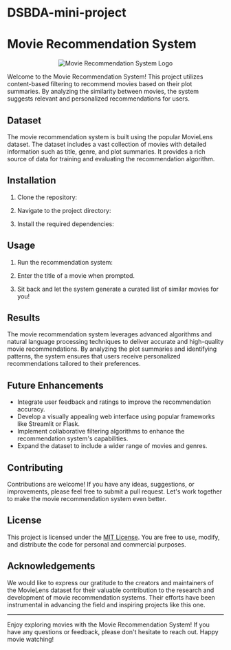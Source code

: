 # DSBDA-mini-project

# Movie Recommendation System

<p align="center">
  <img src="[movie-recommendation-system-logo.png](https://www.google.com/imgres?imgurl=https%3A%2F%2Fi.ytimg.com%2Fvi%2FnVKHsur_Yuk%2Fmaxresdefault.jpg&tbnid=Z2_u_0PWwzgIfM&vet=12ahUKEwjrgtyu58X_AhW063MBHckZC0wQMygmegUIARCZAg..i&imgrefurl=https%3A%2F%2Fbeautifulpixels.com%2Fiphone%2Fpopcorn-app-movie-recommendations%2F&docid=DDBxQ9HGH0Oy9M&w=1280&h=720&q=movie%20recommender%20logo&client=opera&ved=2ahUKEwjrgtyu58X_AhW063MBHckZC0wQMygmegUIARCZAg)" alt="Movie Recommendation System Logo">
</p>

Welcome to the Movie Recommendation System! This project utilizes content-based filtering to recommend movies based on their plot summaries. By analyzing the similarity between movies, the system suggests relevant and personalized recommendations for users.

## Dataset

The movie recommendation system is built using the popular MovieLens dataset. The dataset includes a vast collection of movies with detailed information such as title, genre, and plot summaries. It provides a rich source of data for training and evaluating the recommendation algorithm.

## Installation

1. Clone the repository:

2. Navigate to the project directory:

3. Install the required dependencies:


## Usage

1. Run the recommendation system:

2. Enter the title of a movie when prompted.

3. Sit back and let the system generate a curated list of similar movies for you!

## Results

The movie recommendation system leverages advanced algorithms and natural language processing techniques to deliver accurate and high-quality movie recommendations. By analyzing the plot summaries and identifying patterns, the system ensures that users receive personalized recommendations tailored to their preferences.

## Future Enhancements

- Integrate user feedback and ratings to improve the recommendation accuracy.
- Develop a visually appealing web interface using popular frameworks like Streamlit or Flask.
- Implement collaborative filtering algorithms to enhance the recommendation system's capabilities.
- Expand the dataset to include a wider range of movies and genres.

## Contributing

Contributions are welcome! If you have any ideas, suggestions, or improvements, please feel free to submit a pull request. Let's work together to make the movie recommendation system even better.

## License

This project is licensed under the [MIT License](LICENSE). You are free to use, modify, and distribute the code for personal and commercial purposes.

## Acknowledgements

We would like to express our gratitude to the creators and maintainers of the MovieLens dataset for their valuable contribution to the research and development of movie recommendation systems. Their efforts have been instrumental in advancing the field and inspiring projects like this one.

---

Enjoy exploring movies with the Movie Recommendation System! If you have any questions or feedback, please don't hesitate to reach out. Happy movie watching!
